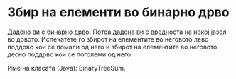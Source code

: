 # Збир на елементи во бинарно дрво

Дадено ви е бинарно дрво. Потоа дадена ви е вредноста на некој јазол во дрвото. Испечатете го збирот на елементите во
неговото лево поддрво кои се помали од него и збирот на елементите во неговото десно поддрво кои се поголеми од него.

Име на класата (Java): BinaryTreeSum.
